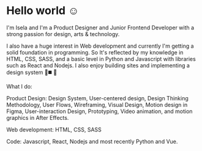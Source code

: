 <h1>Hello world ☺️</h1>

I'm Isela and I'm a Product Designer and Junior Frontend Developer with a strong passion for design, arts & technology.

I also have a huge interest in Web development and currently I'm getting a solid foundation in programming.
So It's reflected by my knowledge in HTML, CSS, SASS, and a basic level in Python and Javascript with libraries such as React and Nodejs.
I also enjoy building sites and implementing a design system 🔺◼️ 🔷

What I do:

Product Design: Design System, User-centered design, Design Thinking Methodology, User Flows, Wireframing, Visual Design,
Motion design in Figma, User-interaction Design, Prototyping, Video animation, and motion graphics in After Effects.

Web development: HTML, CSS, SASS

Code: Javascript, React, Nodejs and most recently Python and Vue.


